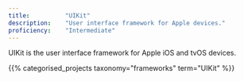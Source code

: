 ```yaml
---
title: 			"UIKit"
description: 	"User interface framework for Apple devices."
proficiency:	"Intermediate"
---
```


UIKit is the user interface framework for Apple iOS and tvOS devices.

{{% categorised_projects taxonomy="frameworks" term="UIKit" %}}